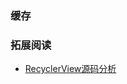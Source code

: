 ### 缓存 ###



### 拓展阅读 ###

- [RecyclerView源码分析](https://blog.saymagic.cn/2016/10/21/understand-recycler.html#post__title)